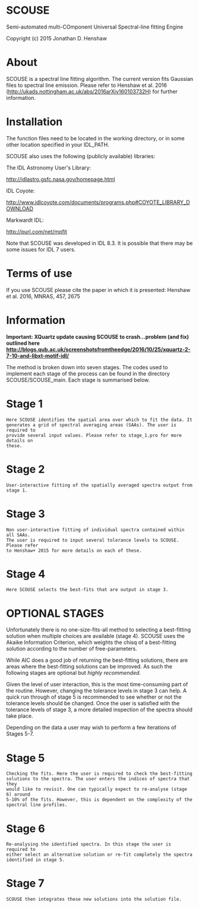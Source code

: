 # SCOUSE

Semi-automated multi-COmponent Universal Spectral-line fitting Engine

Copyright (c) 2015 Jonathan D. Henshaw

About
=====

SCOUSE is a spectral line fitting algorithm. The current version fits Gaussian
files to spectral line emission. Please refer to Henshaw et al. 2016
(http://ukads.nottingham.ac.uk/abs/2016arXiv160103732H) for further information.

Installation
============

The function files need to be located in the working directory, or in some other
location specified in your IDL_PATH.

SCOUSE also uses the following (publicly available) libraries:

The IDL Astronomy User's Library:

http://idlastro.gsfc.nasa.gov/homepage.html

IDL Coyote:

http://www.idlcoyote.com/documents/programs.php#COYOTE_LIBRARY_DOWNLOAD

Markwardt IDL:

http://purl.com/net/mpfit

Note that SCOUSE was developed in IDL 8.3. It is possible that there may be some
issues for IDL 7 users.

Terms of use
============

If you use SCOUSE please cite the paper in which it is presented:
Henshaw et al. 2016, MNRAS, 457, 2675

Information
===========

**Important: XQuartz update causing SCOUSE to crash...problem (and fix) outlined
here http://blogs.qub.ac.uk/screenshotsfromtheedge/2016/10/25/xquartz-2-7-10-and-libxt-motif-idl/**

The method is broken down into seven stages. The codes used to implement each
stage of the process can be found in the directory SCOUSE/SCOUSE_main.
Each stage is summarised below.

Stage 1
=======
	Here SCOUSE identifies the spatial area over which to fit the data. It
	generates a grid of spectral averaging areas (SAAs). The user is required to
	provide several input values. Please refer to stage_1.pro for more details on
	these.

Stage 2
=======

	User-interactive fitting of the spatially averaged spectra output from
	stage 1.

Stage 3
=======

	Non user-interactive fitting of individual spectra contained within all SAAs.
	The user is required to input several tolerance levels to SCOUSE. Please refer
	to Henshaw+ 2015 for more details on each of these.

Stage 4
=======

	Here SCOUSE selects the best-fits that are output in stage 3.

OPTIONAL STAGES
===============

Unfortunately there is no one-size-fits-all method to selecting a best-fitting
solution when multiple choices are available (stage 4). SCOUSE uses the Akaike
Information Criterion, which weights the chisq of a best-fitting solution
according to the number of free-parameters.

While AIC does a good job of returning the best-fitting solutions, there are
areas where the best-fitting solutions can be improved. As such the following
stages are optional but *highly recommended*.

Given the level of user interaction, this is the most time-consuming part of the
routine. However, changing the tolerance levels in stage 3 can help. A quick run
through of stage 5 is recommended to see whether or not the tolerance levels
should be changed. Once the user is satisfied with the tolerance levels of
stage 3, a more detailed inspection of the spectra should take place.

Depending on the data a user may wish to perform a few iterations of Stages 5-7.

Stage 5
=======

	Checking the fits. Here the user is required to check the best-fitting
	solutions to the spectra. The user enters the indices of spectra that they
	would like to revisit. One can typically expect to re-analyse (stage 6) around
	5-10% of the fits. However, this is dependent on the complexity of the
	spectral line profiles.

Stage 6
=======

	Re-analysing the identified spectra. In this stage the user is required to
	either select an alternative solution or re-fit completely the spectra
	identified in stage 5.

Stage 7
=======

	SCOUSE then integrates these new solutions into the solution file.
